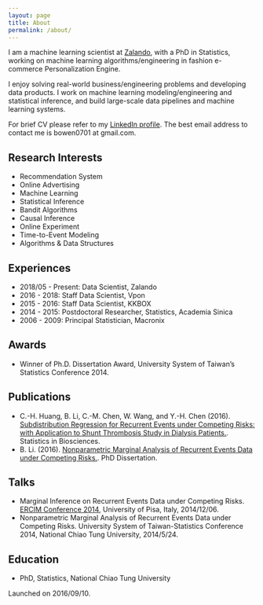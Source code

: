 ```yaml
---
layout: page
title: About
permalink: /about/
---
```


I am a machine learning scientist at [Zalando](https://en.zalando.de/), with a PhD in Statistics, working on machine learning algorithms/engineering in fashion e-commerce Personalization Engine.

I enjoy solving real-world business/engineering problems and developing data products. I work on machine learning modeling/engineering and statistical inference, and build large-scale data pipelines and machine learning systems.

For brief CV please refer to my [LinkedIn profile](https://www.linkedin.com/in/bowenli0701/). The best email address to contact me is bowen0701 at gmail.com.

## Research Interests

- Recommendation System
- Online Advertising
- Machine Learning
- Statistical Inference
- Bandit Algorithms
- Causal Inference
- Online Experiment
- Time-to-Event Modeling
- Algorithms & Data Structures

## Experiences

- 2018/05 - Present: Data Scientist, Zalando
- 2016 - 2018: Staff Data Scientist, Vpon
- 2015 - 2016: Staff Data Scientist, KKBOX
- 2014 - 2015: Postdoctoral Researcher, Statistics, Academia Sinica
- 2006 - 2009: Principal Statistician, Macronix

## Awards

- Winner of Ph.D. Dissertation Award, University System of Taiwan’s Statistics Conference 2014.

## Publications

- C.-H. Huang, B. Li, C.-M. Chen, W. Wang, and Y.-H. Chen (2016). [Subdistribution Regression for Recurrent Events under Competing Risks: with Application to Shunt Thrombosis Study in Dialysis Patients.](http://link.springer.com/article/10.1007/s12561-016-9161-0). Statistics in Biosciences.
- B. Li. (2016). [Nonparametric Marginal Analysis of Recurrent Events Data under Competing Risks.](https://arxiv.org/abs/1707.01822). PhD Dissertation.

## Talks

- Marginal Inference on Recurrent Events Data under Competing Risks. [ERCIM Conference 2014](http://cmstatistics.org/ERCIM2014/index.php), University of Pisa, Italy, 2014/12/06.
- Nonparametric Marginal Analysis of Recurrent Events Data under Competing Risks. University System of Taiwan-Statistics Conference 2014, National Chiao Tung University, 2014/5/24.

## Education

- PhD, Statistics, National Chiao Tung University

Launched on 2016/09/10.

